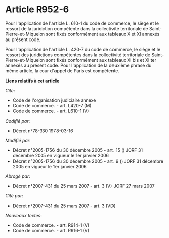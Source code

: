 # Article R952-6

Pour l'application de l'article L. 610-1 du code de commerce, le siège et le ressort de la juridiction compétente dans la
collectivité territoriale de Saint-Pierre-et-Miquelon sont fixés conformément aux tableaux X et XI annexés au présent code.

Pour l'application de l'article L. 420-7 du code de commerce, le siège et le ressort des juridictions compétentes dans la
collectivité territoriale de Saint-Pierre-et-Miquelon sont fixés conformément aux tableaux XI bis et XI ter annexés au
présent code. Pour l'application de la deuxième phrase du même article, la cour d'appel de Paris est compétente.

**Liens relatifs à cet article**

_Cite_:

  - Code de l'organisation judiciaire annexe
  - Code de commerce. - art. L420-7 (M)
  - Code de commerce. - art. L610-1 (V)

_Codifié par_:

  - Décret n°78-330 1978-03-16

_Modifié par_:

  - Décret n°2005-1756 du 30 décembre 2005 - art. 15 () JORF 31 décembre 2005 en vigueur le 1er janvier 2006
  - Décret n°2005-1756 du 30 décembre 2005 - art. 9 () JORF 31 décembre 2005 en vigueur le 1er janvier 2006

_Abrogé par_:

  - Décret n°2007-431 du 25 mars 2007 - art. 3 (V) JORF 27 mars 2007

_Cité par_:

  - Décret  n°2007-431 du 25 mars 2007 - art. 3 (VD)

_Nouveaux textes_:

  - Code de commerce. - art. R914-1 (V)
  - Code de commerce. - art. R916-1 (V)
